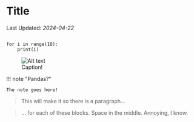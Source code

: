 # Title

<!-- (The ID is based on the date, then a multiple of ten.  This is to sort the posts.) -->

<!-- ID: 202404220010 -->
Last Updated: _2024-04-22_

<!-- CODE BLOCKS -->
<pre><code class="language-python">
for i in range(10):
    print(i)
</code></pre>

<!-- FIGURES -->

<figure>
    <img src="../assets/images/whatever.png"
         alt="Alt text">
    <figcaption>Caption!</figcaption>
</figure>

<!-- NOTES, WARNING, ETC. -->
!!! note "Pandas?"

    The note goes here!

<!-- BLOCKQUOTES -->

> This will make it so there is a paragraph...

> ... for each of these blocks.  Space in the middle.  Annoying, I know.
